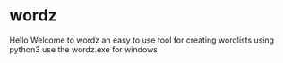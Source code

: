 # wordz
Hello
Welcome to wordz
an easy to use tool for creating wordlists
using python3
use the wordz.exe for windows
